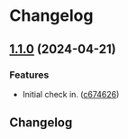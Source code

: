 # Changelog

## [1.1.0](https://github.com/streetsidesoftware/perf-bench/compare/v1.0.0...1.1.0) (2024-04-21)


### Features

* Initial check in. ([c674626](https://github.com/streetsidesoftware/perf-bench/commit/c674626cf9d04471d9c44718052a5172d48749dc))

## Changelog
